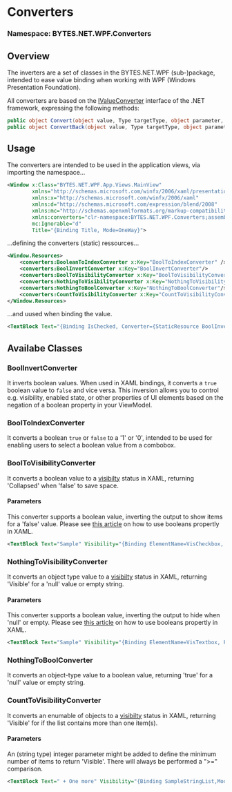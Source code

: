 # Converters
### Namespace: BYTES.NET.WPF.Converters
## Overview
The inverters are a set of classes in the BYTES.NET.WPF (sub-)package, intended to ease value binding when working with WPF (Windows Presentation Foundation). 

All converters are based on the [IValueConverter](https://learn.microsoft.com/de-de/dotnet/api/system.windows.data.ivalueconverter) interface of the .NET framework, expressing the following methods:
```csharp
public object Convert(object value, Type targetType, object parameter, CultureInfo culture);
public object ConvertBack(object value, Type targetType, object parameter, CultureInfo culture);
```

## Usage
The converters are intended to be used in the application views, via importing the namespace...
```xml
<Window x:Class="BYTES.NET.WPF.App.Views.MainView"
        xmlns="http://schemas.microsoft.com/winfx/2006/xaml/presentation"
        xmlns:x="http://schemas.microsoft.com/winfx/2006/xaml"
        xmlns:d="http://schemas.microsoft.com/expression/blend/2008"
        xmlns:mc="http://schemas.openxmlformats.org/markup-compatibility/2006"
        xmlns:converters="clr-namespace:BYTES.NET.WPF.Converters;assembly=BYTES.NET.WPF"
        mc:Ignorable="d"
        Title="{Binding Title, Mode=OneWay}">
```
...defining the converters (static) ressources...
```xml
<Window.Resources>
    <converters:BooleanToIndexConverter x:Key="BoolToIndexConverter" />
    <converters:BoolInvertConverter x:Key="BoolInvertConverter"/>
    <converters:BoolToVisibilityConverter x:Key="BoolToVisibilityConverter"/>
    <converters:NothingToVisibilityConverter x:Key="NothingToVisibilityConverter"/>
    <converters:NothingToBoolConverter x:Key="NothingToBoolConverter"/>
    <converters:CountToVisibilityConverter x:Key="CountToVisibilityConverter"/>
</Window.Resources>
```

...and uused when binding the value.
```xml
<TextBlock Text="{Binding IsChecked, Converter={StaticResource BoolInvertConverter}}"/>
```

## Availabe Classes
### BoolInvertConverter
It inverts boolean values. When used in XAML bindings, it converts a `true` boolean value to `false` and vice versa. This inversion allows you to control e.g. visibility, enabled state, or other properties of UI elements based on the negation of a boolean property in your ViewModel.

### BoolToIndexConverter
It converts a boolean `true` or `false` to a '1' or '0', intended to be used for enabling users to select a boolean value from a combobox.

### BoolToVisibilityConverter
It converts a boolean value to a [visibilty](https://learn.microsoft.com/de-de/uwp/api/windows.ui.xaml.uielement.visibility?view=winrt-22621) status in XAML, returning 'Collapsed' when 'false' to save space.

#### Parameters
This converter supports a boolean value, inverting the output to show items for a 'false' value. Please see [this article](https://stackoverflow.com/questions/4997446/boolean-commandparameter-in-xaml) on how to use booleans propertly in XAML.
```xml
<TextBlock Text="Sample" Visibility="{Binding ElementName=VisCheckbox, Path=IsChecked, Converter={StaticResource BoolToVisibilityConverter},ConverterParameter={StaticResource False}}" />
```

### NothingToVisibilityConverter
It converts an object type value to a [visibilty](https://learn.microsoft.com/de-de/uwp/api/windows.ui.xaml.uielement.visibility?view=winrt-22621) status in XAML, returning 'Visible' for a 'null' value or empty string.

#### Parameters
This converter supports a boolean value, inverting the output to hide when 'null' or empty. Please see [this article](https://stackoverflow.com/questions/4997446/boolean-commandparameter-in-xaml) on how to use booleans propertly in XAML.
```xml
<TextBlock Text="Sample" Visibility="{Binding ElementName=VisTextbox, Path=Text, Converter={StaticResource NothingToVisibilityConverter},ConverterParameter={StaticResource False}}" />
```

### NothingToBoolConverter
It converts an object-type value to a boolean value, returning 'true' for a 'null' value or empty string.

### CountToVisibilityConverter
It converts an enumable of objects to a [visibilty](https://learn.microsoft.com/de-de/uwp/api/windows.ui.xaml.uielement.visibility?view=winrt-22621) status in XAML, returning 'Visible' for if the list contains more than one item(s).

#### Parameters
An (string type) integer parameter might be added to define the minimum number of items to return 'Visible'. There will always be performed a ">=" comparison.
```xml
<TextBlock Text=" + One more" Visibility="{Binding SampleStringList,Mode=OneWay, Converter={StaticResource CountToVisibilityConverter},ConverterParameter=3}" />
```